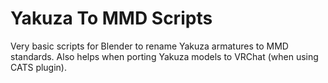 # Yakuza To MMD Scripts
Very basic scripts for Blender to rename Yakuza armatures to MMD standards. Also helps when porting Yakuza models to VRChat (when using CATS plugin).
